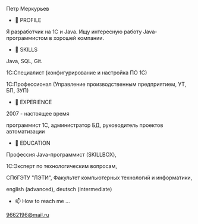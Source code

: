 Петр Меркурьев

- 👋 PROFILE

Я разработчик на 1С и Java. Ищу интересную работу Java-программистом в хорошей компании.
- 👀 SKILLS

Java, SQL, Git.

1С:Специалист (конфигурирование и настройка ПО 1С)

1С:Профессионал (Управление производственным предприятием, УТ, БП, ЗУП)

- 🌱 EXPERIENCE

2007 - настоящее время


программист 1С, администратор БД, руководитель проектов автоматизации

- 💞️ EDUCATION

Профессия Java-программист (SKILLBOX),

1C:Эксперт по технологическим вопросам,

СПбГЭТУ "ЛЭТИ", Факультет компьютерных технологий и информатики, 

english (advanced),
deutsch (intermediate)

- 📫 How to reach me ...


9662196@mail.ru

